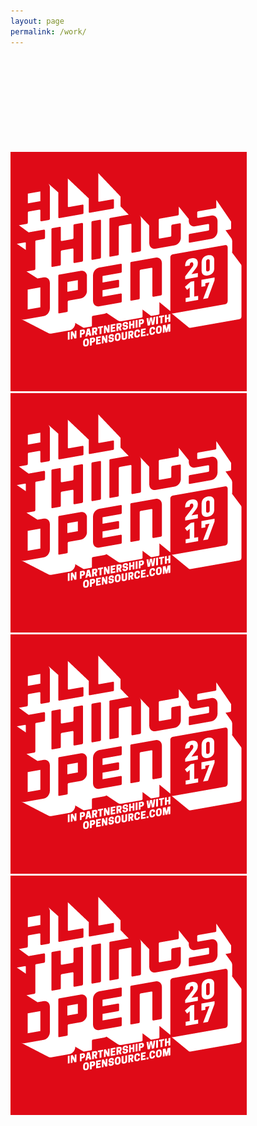 ```yaml
---
layout: page
permalink: /work/
---
```


<svg class="defs-only">
  <filter id="monochrome"
    color-interpolation-filters="sRGB"
    x="0"
    y="0"
    height="100%"
    width="100%">
    <feColorMatrix
      type="matrix"
      values="0.95 0 0 0 0.05
              0.85 0 0 0 0.15
              0.50 0 0 0 0.50
              0    0 0 1 0" />
  </filter>
</svg>

<div class="view-wrapper view-wrapper--flex">
  <div class="grid">
    <div class="grid__row">
      <div class="grid__block square square--large">
        <a href="https://www.allthingsopen.org">
          <img class="img--grayscale" src="/images/placeholder-image.png" alt="placeholder" />
        </a>
      </div>
      <div class="grid__block square square--large">
        <a href="https://www.allthingsopen.org">
          <img class="img--grayscale" src="/images/placeholder-image.png" alt="placeholder" />
        </a>
      </div>
    </div>
    <div class="grid__row">
      <div class="grid__block square square--large">
        <a href="https://www.allthingsopen.org">
          <img class="img--grayscale" src="/images/placeholder-image.png" alt="placeholder" />
        </a>
      </div>
      <div class="grid__block square square--large">
        <a href="https://www.allthingsopen.org">
          <img class="img--grayscale" src="/images/placeholder-image.png" alt="placeholder" />
        </a>
      </div>
    </div>
  </div>  
</div>